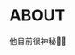 <script setup>
import { VPTeamMembers } from 'vitepress/theme'

const members = [
  {
    avatar: 'https://github.com/zgh1949.png',
    name: 'ZGH1949',
    title: 'Creator',
    links: [
      { icon: 'github', link: 'https://github.com/zgh1949' },
      { icon: 'bilibili', link: 'https://space.bilibili.com/62081873' }
    ]
  },
]
</script>

# ABOUT


<VPTeamMembers size="small" :members="members" />

他目前很神秘👨🏻
